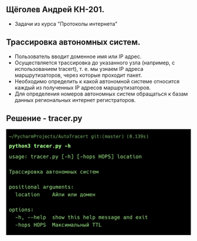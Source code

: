 ## Щёголев Андрей КН-201.
- Задачи из курса "Протоколы интернета"


## Трассировка автономных систем.
- Пользователь вводит доменное имя
или IP адрес. 
- Осуществляется трассировка до указанного узла (например, с использованием
tracert), т. е. мы узнаем IP адреса маршрутизаторов, через которые проходит пакет.
- Необходимо определить к какой автономной системе относится каждый из полученных IP адресов
маршрутизаторов.
- Для определения номеров автономных систем обращаться к базам данных
региональных интернет регистраторов.

## Решение - tracer.py

![Image alt](https://github.com/Goodpurpp/Protocols/blob/master/images/tracer_help.jpg)
